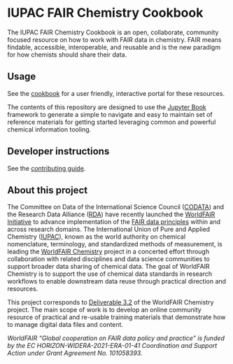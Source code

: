 # IUPAC FAIR Chemistry Cookbook
The IUPAC FAIR Chemistry Cookbook is an open, collaborate, community focused resource on how to work with FAIR data in chemistry. FAIR means findable, accessible, interoperable, and reusable and is the new paradigm for how chemists should share their data.

## Usage

See the [cookbook](https://iupac.github.io/WFChemCookbook/howtos_identifiers.html) for a user friendly, interactive portal for these resources.

The contents of this repository are designed to use the [Jupyter Book](https://jupyterbook.org/) framework to generate a simple to navigate and easy to maintain set of reference materials for getting started leveraging common and powerful chemical information tooling.

## Developer instructions

See the [contributing guide](./CONTRIBUTING.md).

## About this project 

The Committee on Data of the International Science Council ([CODATA](https://codata.org/)) and the Research Data Alliance ([RDA](https://rd-alliance.org/)) have recently launched the [WorldFAIR Initiative](https://worldfair-project.eu/) to advance implementation of the [FAIR data principles](https://force11.org/info/the-fair-data-principles/) within and across research domains. The International Union of Pure and Applied Chemistry ([IUPAC](https://iupac.org/)), known as the world authority on chemical nomenclature, terminology, and standardized methods of measurement, is leading the [WorldFAIR Chemistry](https://iupac.org/project/2022-012-1-024) project in a concerted effort through collaboration with related disciplines and data science communities to support broader data sharing of chemical data. The goal of WorldFAIR Chemistry is to support the use of chemical data standards in research workflows to enable downstream data reuse through practical direction and resources.

This project corresponds to [Deliverable 3.2](https://iupac.org/project/2022-028-1-024/) of the WorldFAIR Chemistry project. The main scope of work is to develop an online community resource of practical and re-usable training materials that demonstrate how to manage digital data files and content.

*WorldFAIR “Global cooperation on FAIR data policy and practice” is funded by the EC HORIZON-WIDERA-2021-ERA-01-41 Coordination and Support Action under Grant Agreement No. 101058393.*
